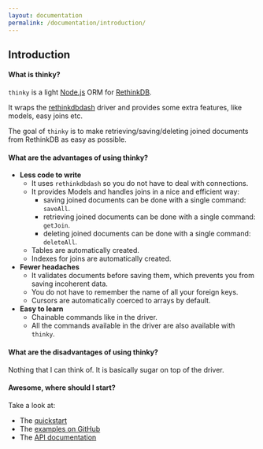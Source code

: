 ```yaml
---
layout: documentation
permalink: /documentation/introduction/
---
```


## Introduction

#### What is thinky?

`thinky` is a light [Node.js](http://nodejs.org) ORM for [RethinkDB](http://rethinkdb.com).

It wraps the [rethinkdbdash](https://github.com/neumino/rethinkdbdash) driver and provides some extra features, like models, easy joins etc.

The goal of `thinky` is to make retrieving/saving/deleting joined documents from RethinkDB as
easy as possible.


#### What are the advantages of using thinky?

- __Less code to write__
    - It uses `rethinkdbdash` so you do not have to deal with connections.
    - It provides Models and handles joins in a nice and efficient way:
        - saving joined documents can be done with a single command: `saveAll`.
        - retrieving joined documents can be done with a single command: `getJoin`.
        - deleting  joined documents can be done with a single command: `deleteAll`.
    - Tables are automatically created.
    - Indexes for joins are automatically created.
- __Fewer headaches__
    - It validates documents before saving them, which prevents you from saving incoherent data.
    - You do not have to remember the name of all your foreign keys.
    - Cursors are automatically coerced to arrays by default.
- __Easy to learn__
    - Chainable commands like in the driver.
    - All the commands available in the driver are also available with `thinky`.


#### What are the disadvantages of using thinky?

Nothing that I can think of. It is basically sugar on top of the driver.


#### Awesome, where should I start?


Take a look at:

- The [quickstart](/documentation/)
- The [examples on GitHub](https://github.com/neumino/thinky/tree/master/examples)
- The [API documentation](/documentation/api/thinky/)
